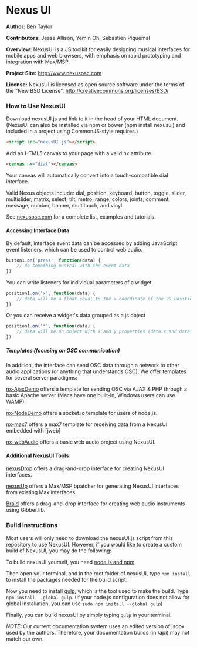 # Nexus UI

**Author:** Ben Taylor

**Contributors:** Jesse Allison, Yemin Oh, Sébastien Piquemal

**Overview:** NexusUI is a JS toolkit for easily designing musical interfaces for mobile apps and web browsers, with emphasis on rapid prototyping and integration with Max/MSP.

**Project Site:** http://www.nexusosc.com

**License:** NexusUI is licensed as open source software under the terms of the "New BSD License", http://creativecommons.org/licenses/BSD/


### How to Use NexusUI

Download nexusUI.js and link to it in the head of your HTML document. (NexusUI can also be installed via npm or bower (npm install nexusui) and included in a project using CommonJS-style requires.)

```html
<script src="nexusUI.js"></script>
```


Add an HTML5 canvas to your page with a valid nx attribute.

```html
<canvas nx="dial"></canvas>
```

Your canvas will automatically convert into a touch-compatible dial interface.

Valid Nexus objects include: dial, position, keyboard, button, toggle, slider, multislider, matrix, select, tilt, metro, range, colors, joints, comment, message, number, banner, multitouch, and vinyl.

See [nexusosc.com](http://www.nexusosc.com) for a complete list, examples and tutorials.


#### Accessing Interface Data

By default, interface event data can be accessed by adding JavaScript event listeners, which can be used to control web audio.

```js
button1.on('press', function(data) {
	// do something musical with the event data
})
```

You can write listeners for individual parameters of a widget

```js
position1.on('x', function(data) {
	// data will be a float equal to the x coordinate of the 2D Position widget.
})
```

Or you can receive a widget's data grouped as a js object

```js
position1.on('*', function(data) {
	// data will be an object with x and y properties (data.x and data.y)
})
```



##### Templates (focusing on OSC communication)

In addition, the interface can send OSC data through a network to other audio applications (or anything that understands OSC). We offer templates for several server paradigms:

[nx-AjaxDemo](http://www.github.com/lsu-emdm) offers a template for sending OSC via AJAX & PHP through a basic Apache server (Macs have one built-in, Windows users can use WAMP).

[nx-NodeDemo](http://www.github.com/lsu-emdm) offers a socket.io template for users of node.js. 

[nx-max7](http://www.github.com/lsu-emdm) offers a max7 template for receiving data from a NexusUI embedded with [jweb]

[nx-webAudio](http://www.github.com/lsu-emdm) offers a basic web audio project using NexusUI.


#### Additional NexusUI Tools

[nexusDrop](http://www.github.com/lsu-emdm/nexusDrop) offers a drag-and-drop interface for creating NexusUI interfaces.

[nexusUp](http://www.github.com/lsu-emdm/nexusUp) offers a Max/MSP bpatcher for generating NexusUI interfaces from existing Max interfaces.

[Braid](http://braid.nexusosc.com) offers a drag-and-drop interface for creating web audio instruments using Gibber.lib.


### Build instructions

Most users will only need to download the nexusUI.js script from this repository to use NexusUI. However, if you would like to create a custom build of NexusUI, you may do the following:

To build nexusUI yourself, you need [node.js and npm](http://nodejs.org/).

Then open your terminal, and in the root folder of nexusUI, type `npm install` to install the packages needed for the build script. 

Now you need to install [gulp](http://gulpjs.com), which is the tool used to make the build. Type `npm install --global gulp`. (If your node.js configuration does not allow for global installation, you can use `sudo npm install --global gulp`)

Finally, you can build nexusUI by simply typing `gulp` in your terminal.

*NOTE:* Our current documentation system uses an edited version of jsdox used by the authors. Therefore, your documentation builds (in /api) may not match our own.